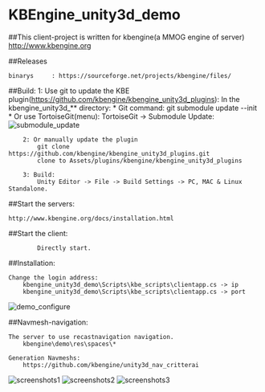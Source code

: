 KBEngine_unity3d_demo
=============

##This client-project is written for kbengine(a MMOG engine of server)
http://www.kbengine.org


##Releases

	binarys		: https://sourceforge.net/projects/kbengine/files/


##Build:
		1: Use git to update the KBE plugin(https://github.com/kbengine/kbengine_unity3d_plugins):
			In the kbengine_unity3d_** directory:
			* Git command: git submodule update --init
			* Or use TortoiseGit(menu): TortoiseGit -> Submodule Update:
![submodule_update](http://www.kbengine.org/assets/img/screenshots/unity3d_plugins_submodule_update.jpg)

		2: Or manually update the plugin
			git clone https://github.com/kbengine/kbengine_unity3d_plugins.git
			clone to Assets/plugins/kbengine/kbengine_unity3d_plugins

		3: Build:
			Unity Editor -> File -> Build Settings -> PC, MAC & Linux Standalone.


##Start the servers:

	http://www.kbengine.org/docs/installation.html


##Start the client:

			Directly start.


##Installation:

	Change the login address:
		kbengine_unity3d_demo\Scripts\kbe_scripts\clientapp.cs -> ip
		kbengine_unity3d_demo\Scripts\kbe_scripts\clientapp.cs -> port
![demo_configure](http://www.kbengine.org/assets/img/screenshots/demo_configure.jpg)


##Navmesh-navigation:
	
	The server to use recastnavigation navigation.
		kbengine\demo\res\spaces\*

	Generation Navmeshs:
		https://github.com/kbengine/unity3d_nav_critterai


![screenshots1](http://www.kbengine.org/assets/img/screenshots/unity3d_demo9.jpg)
![screenshots2](http://www.kbengine.org/assets/img/screenshots/unity3d_demo10.jpg)
![screenshots3](http://www.kbengine.org/assets/img/screenshots/unity3d_demo11.jpg)
